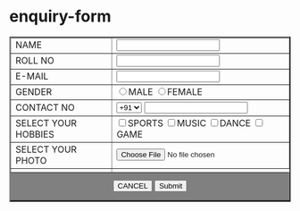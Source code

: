 # enquiry-form
<html>
  <head>
  <title>form page</title>
  </head>
  <table BORDER="2PX">
  <form>
  <body>
  <tr>
  <td>NAME</td>
  <td><input type="text" required></td></tr>
  <tr>
  <td>ROLL NO</td>
  <TD><INPUT TYPE="number" required></TD>
  </tr>
  <tr>
  <td>E-MAIL</td>
  <TD><INPUT TYPE="email" required></TD>
  </TR>
  <TR>
  <TD>GENDER</TD>
  <TD><INPUT TYPE="RADIO"NAME="TYPE" required>MALE
  <INPUT type="RADIO"NAME="TYPE" required>FEMALE</TD>
  </TR>
  <TR>
  <TD>CONTACT NO</TD>
  <TD><select>
  <OPTION>+91</OPTION>
  <option>+82</option>
  <option>+83</option>
  <OPTION>+84</OPTION>
  <OPTION>+85</OPTION>
   <OPTION>+86</OPTION>
   <OPTION>+90</OPTION>
   <OPTION>+91</OPTION>
   <OPTION>+92</OPTION>
   <option>+93</option>
  </select>
   <INPUT TYPE="NUMBER"required></TD>
  </TR>
  <TR>
  <TD>SELECT YOUR HOBBIES</TD>
  <TD><INPUT TYPE="checkbox">SPORTS
  <INPUT TYPE="checkbox">MUSIC
  <INPUT TYPE="checkbox">DANCE
  <INPUT TYPE="checkbox">GAME</TD>
  </TD>
  </TR>
   <TR>
   <TD>SELECT YOUR PHOTO</TD>
   <TD><INPUT type="FILE"NAME="FILENAME" id="MYFILE"></TD>
   </TR><td>
   <TR>
   <TD colspan="2"ALIGN="CENTER"height="50PX"bGcolor="GRAY">
   <INPUT TYPE="button"VALUE="CANCEL">
   <input TYPE="SUBMIT"></TD></tr>
   </body>
   </form>
  </table>
  </html>
